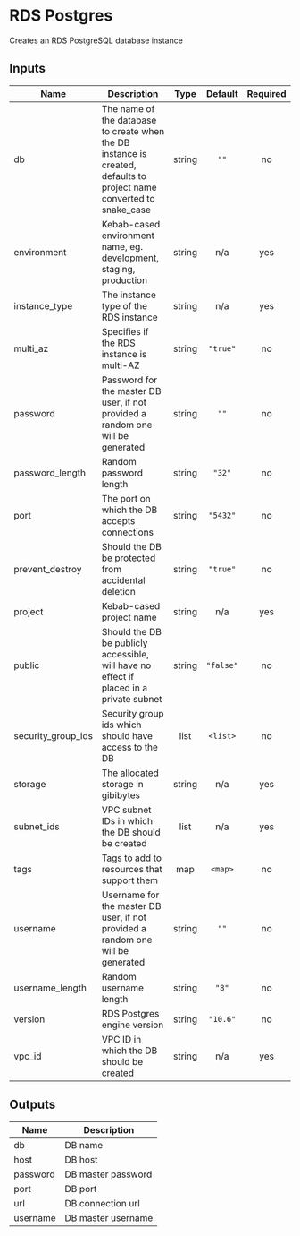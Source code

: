 # RDS Postgres

Creates an RDS PostgreSQL database instance

## Inputs

| Name                 | Description                                                                                                          |  Type  |  Default  | Required |
| -------------------- | -------------------------------------------------------------------------------------------------------------------- | :----: | :-------: | :------: |
| db                   | The name of the database to create when the DB instance is created, defaults to project name converted to snake_case | string |   `""`    |    no    |
| environment          | Kebab-cased environment name, eg. development, staging, production                                                   | string |    n/a    |   yes    |
| instance\_type       | The instance type of the RDS instance                                                                                | string |    n/a    |   yes    |
| multi\_az            | Specifies if the RDS instance is multi-AZ                                                                            | string | `"true"`  |    no    |
| password             | Password for the master DB user, if not provided a random one will be generated                                      | string |   `""`    |    no    |
| password\_length     | Random password length                                                                                               | string |  `"32"`   |    no    |
| port                 | The port on which the DB accepts connections                                                                         | string | `"5432"`  |    no    |
| prevent\_destroy     | Should the DB be protected from accidental deletion                                                                  | string | `"true"`  |    no    |
| project              | Kebab-cased project name                                                                                             | string |    n/a    |   yes    |
| public               | Should the DB be publicly accessible, will have no effect if placed in a private subnet                              | string | `"false"` |    no    |
| security\_group\_ids | Security group ids which should have access to the DB                                                                |  list  | `<list>`  |    no    |
| storage              | The allocated storage in gibibytes                                                                                   | string |    n/a    |   yes    |
| subnet\_ids          | VPC subnet IDs in which the DB should be created                                                                     |  list  |    n/a    |   yes    |
| tags                 | Tags to add to resources that support them                                                                           |  map   |  `<map>`  |    no    |
| username             | Username for the master DB user, if not provided a random one will be generated                                      | string |   `""`    |    no    |
| username\_length     | Random username length                                                                                               | string |   `"8"`   |    no    |
| version              | RDS Postgres engine version                                                                                          | string | `"10.6"`  |    no    |
| vpc\_id              | VPC ID in which the DB should be created                                                                             | string |    n/a    |   yes    |

## Outputs

| Name     | Description        |
| -------- | ------------------ |
| db       | DB name            |
| host     | DB host            |
| password | DB master password |
| port     | DB port            |
| url      | DB connection url  |
| username | DB master username |

